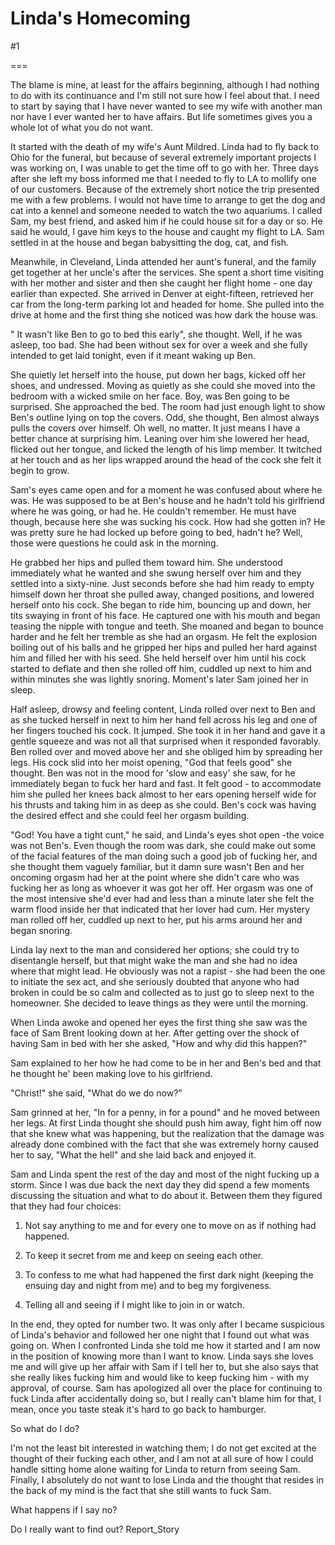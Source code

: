 Linda's Homecoming
==================
#1 

 

 

===

The blame is mine, at least for the affairs beginning, although I had nothing to do with its continuance and I'm still not sure how I feel about that. I need to start by saying that I have never wanted to see my wife with another man nor have I ever wanted her to have affairs. But life sometimes gives you a whole lot of what you do not want. 

 It started with the death of my wife's Aunt Mildred. Linda had to fly back to Ohio for the funeral, but because of several extremely important projects I was working on, I was unable to get the time off to go with her. Three days after she left my boss informed me that I needed to fly to LA to mollify one of our customers. Because of the extremely short notice the trip presented me with a few problems. I would not have time to arrange to get the dog and cat into a kennel and someone needed to watch the two aquariums. I called Sam, my best friend, and asked him if he could house sit for a day or so. He said he would, I gave him keys to the house and caught my flight to LA. Sam settled in at the house and began babysitting the dog, cat, and fish. 

 Meanwhile, in Cleveland, Linda attended her aunt's funeral, and the family get together at her uncle's after the services. She spent a short time visiting with her mother and sister and then she caught her flight home - one day earlier than expected. She arrived in Denver at eight-fifteen, retrieved her car from the long-term parking lot and headed for home. She pulled into the drive at home and the first thing she noticed was how dark the house was. 

 " It wasn't like Ben to go to bed this early", she thought. Well, if he was asleep, too bad. She had been without sex for over a week and she fully intended to get laid tonight, even if it meant waking up Ben. 

 She quietly let herself into the house, put down her bags, kicked off her shoes, and undressed. Moving as quietly as she could she moved into the bedroom with a wicked smile on her face. Boy, was Ben going to be surprised. She approached the bed. The room had just enough light to show Ben's outline lying on top the covers. Odd, she thought, Ben almost always pulls the covers over himself. Oh well, no matter. It just means I have a better chance at surprising him. Leaning over him she lowered her head, flicked out her tongue, and licked the length of his limp member. It twitched at her touch and as her lips wrapped around the head of the cock she felt it begin to grow. 

 Sam's eyes came open and for a moment he was confused about where he was. He was supposed to be at Ben's house and he hadn't told his girlfriend where he was going, or had he. He couldn't remember. He must have though, because here she was sucking his cock. How had she gotten in? He was pretty sure he had locked up before going to bed, hadn't he? Well, those were questions he could ask in the morning. 

 He grabbed her hips and pulled them toward him. She understood immediately what he wanted and she swung herself over him and they settled into a sixty-nine. Just seconds before she had him ready to empty himself down her throat she pulled away, changed positions, and lowered herself onto his cock. She began to ride him, bouncing up and down, her tits swaying in front of his face. He captured one with his mouth and began teasing the nipple with tongue and teeth. She moaned and began to bounce harder and he felt her tremble as she had an orgasm. He felt the explosion boiling out of his balls and he gripped her hips and pulled her hard against him and filled her with his seed. She held herself over him until his cock started to deflate and then she rolled off him, cuddled up next to him and within minutes she was lightly snoring. Moment's later Sam joined her in sleep. 

 Half asleep, drowsy and feeling content, Linda rolled over next to Ben and as she tucked herself in next to him her hand fell across his leg and one of her fingers touched his cock. It jumped. She took it in her hand and gave it a gentle squeeze and was not all that surprised when it responded favorably. Ben rolled over and moved above her and she obliged him by spreading her legs. His cock slid into her moist opening, "God that feels good" she thought. Ben was not in the mood for 'slow and easy' she saw, for he immediately began to fuck her hard and fast. It felt good - to accommodate him she pulled her knees back almost to her ears opening herself wide for his thrusts and taking him in as deep as she could. Ben's cock was having the desired effect and she could feel her orgasm building. 

 "God! You have a tight cunt," he said, and Linda's eyes shot open -the voice was not Ben's. Even though the room was dark, she could make out some of the facial features of the man doing such a good job of fucking her, and she thought them vaguely familiar, but it damn sure wasn't Ben and her oncoming orgasm had her at the point where she didn't care who was fucking her as long as whoever it was got her off. Her orgasm was one of the most intensive she'd ever had and less than a minute later she felt the warm flood inside her that indicated that her lover had cum. Her mystery man rolled off her, cuddled up next to her, put his arms around her and began snoring. 

 Linda lay next to the man and considered her options; she could try to disentangle herself, but that might wake the man and she had no idea where that might lead. He obviously was not a rapist - she had been the one to initiate the sex act, and she seriously doubted that anyone who had broken in could be so calm and collected as to just go to sleep next to the homeowner. She decided to leave things as they were until the morning. 

 When Linda awoke and opened her eyes the first thing she saw was the face of Sam Brent looking down at her. After getting over the shock of having Sam in bed with her she asked, "How and why did this happen?" 

 Sam explained to her how he had come to be in her and Ben's bed and that he thought he' been making love to his girlfriend. 

 "Christ!" she said, "What do we do now?" 

 Sam grinned at her, "In for a penny, in for a pound" and he moved between her legs. At first Linda thought she should push him away, fight him off now that she knew what was happening, but the realization that the damage was already done combined with the fact that she was extremely horny caused her to say, "What the hell" and she laid back and enjoyed it. 

 Sam and Linda spent the rest of the day and most of the night fucking up a storm. Since I was due back the next day they did spend a few moments discussing the situation and what to do about it. Between them they figured that they had four choices: 

 1. Not say anything to me and for every one to move on as if nothing had happened. 

 2. To keep it secret from me and keep on seeing each other. 

 3. To confess to me what had happened the first dark night (keeping the ensuing day and night from me) and to beg my forgiveness. 

 4. Telling all and seeing if I might like to join in or watch. 

 In the end, they opted for number two. It was only after I became suspicious of Linda's behavior and followed her one night that I found out what was going on. When I confronted Linda she told me how it started and I am now in the position of knowing more than I want to know. Linda says she loves me and will give up her affair with Sam if I tell her to, but she also says that she really likes fucking him and would like to keep fucking him - with my approval, of course. Sam has apologized all over the place for continuing to fuck Linda after accidentally doing so, but I really can't blame him for that, I mean, once you taste steak it's hard to go back to hamburger. 

 So what do I do? 

 I'm not the least bit interested in watching them; I do not get excited at the thought of their fucking each other, and I am not at all sure of how I could handle sitting home alone waiting for Linda to return from seeing Sam. Finally, I absolutely do not want to lose Linda and the thought that resides in the back of my mind is the fact that she still wants to fuck Sam. 

 What happens if I say no? 

 Do I really want to find out? Report_Story 
